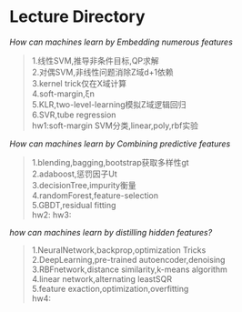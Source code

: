 # Lecture Directory    
       
*How can machines learn by Embedding numerous features*     
> 1.线性SVM,推导非条件目标,QP求解    
> 2.对偶SVM,非线性问题消除Z域d+1依赖     
> 3.kernel trick仅在X域计算    
> 4.soft-margin,ξn       
> 5.KLR,two-level-learning模拟Z域逻辑回归      
> 6.SVR,tube regression     
> hw1:soft-margin SVM分类,linear,poly,rbf实验    
        
*How can machines learn by Combining predictive features*  
> 1.blending,bagging,bootstrap获取多样性gt   
> 2.adaboost,惩罚因子Ut   
> 3.decisionTree,impurity衡量   
> 4.randomForest,feature-selection   
> 5.GBDT,residual fitting   
> hw2:
> hw3:
   
*how can machines learn by distilling hidden features?*
> 1.NeuralNetwork,backprop,optimization Tricks   
> 2.DeepLearning,pre-trained autoencoder,denoising   
> 3.RBFnetwork,distance similarity,k-means algorithm  
> 4.linear network,alternating leastSQR  
> 5.feature exaction,optimization,overfitting  
> hw4:
